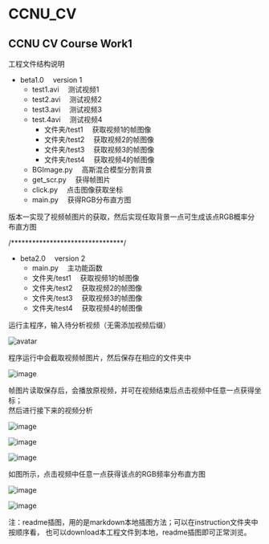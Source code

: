 # CCNU_CV
## CCNU CV Course Work1  
工程文件结构说明  
+ beta1.0&emsp; version 1
    + test1.avi &emsp;测试视频1  
    + test2.avi &emsp;测试视频2   
    + test3.avi &emsp;测试视频3    
    + test.4avi &emsp;测试视频4  
      - 文件夹/test1  &emsp;获取视频1的帧图像  
      - 文件夹/test2  &emsp;获取视频2的帧图像  
      - 文件夹/test3  &emsp;获取视频3的帧图像  
      - 文件夹/test4  &emsp;获取视频4的帧图像  
    + BGImage.py  &emsp;高斯混合模型分割背景  
    + get_scr.py  &emsp;获得帧图片  
    + click.py  &emsp;点击图像获取坐标  
    + main.py  &emsp;获得RGB分布直方图  
      
版本一实现了视频帧图片的获取，然后实现任取背景一点可生成该点RGB概率分布直方图   

/********************************/
+ beta2.0&emsp; version 2 
    - main.py &emsp;主功能函数
    - 文件夹/test1  &emsp;获取视频1的帧图像  
    - 文件夹/test2  &emsp;获取视频2的帧图像  
    - 文件夹/test3  &emsp;获取视频3的帧图像  
    - 文件夹/test4  &emsp;获取视频4的帧图像  

运行主程序，输入待分析视频（无需添加视频后缀）

![avatar](https://github.com/baobaotql/CCNU_CV/blob/master/CV_work1/instruction/1.png)  

程序运行中会截取视频帧图片，然后保存在相应的文件夹中 
 
![image](https://github.com/baobaotql/CCNU_CV/blob/master/CV_work1/instruction/2.png)   

帧图片读取保存后，会播放原视频，并可在视频结束后点击视频中任意一点获得坐标；  
然后进行接下来的视频分析  

![image](https://github.com/baobaotql/CCNU_CV/blob/master/CV_work1/instruction/3.png)  

![image](https://github.com/baobaotql/CCNU_CV/blob/master/CV_work1/instruction/4.png)  

![image](https://github.com/baobaotql/CCNU_CV/blob/master/CV_work1/instruction/5.png) 

如图所示，点击视频中任意一点获得该点的RGB频率分布直方图  

![image](https://github.com/baobaotql/CCNU_CV/blob/master/CV_work1/instruction/6.png)  

![image](https://github.com/baobaotql/CCNU_CV/blob/master/CV_work1/instruction/7.png)   

注：readme插图，用的是markdown本地插图方法；可以在instruction文件夹中按顺序看，
也可以download本工程文件到本地，readme插图即可正常浏览。
